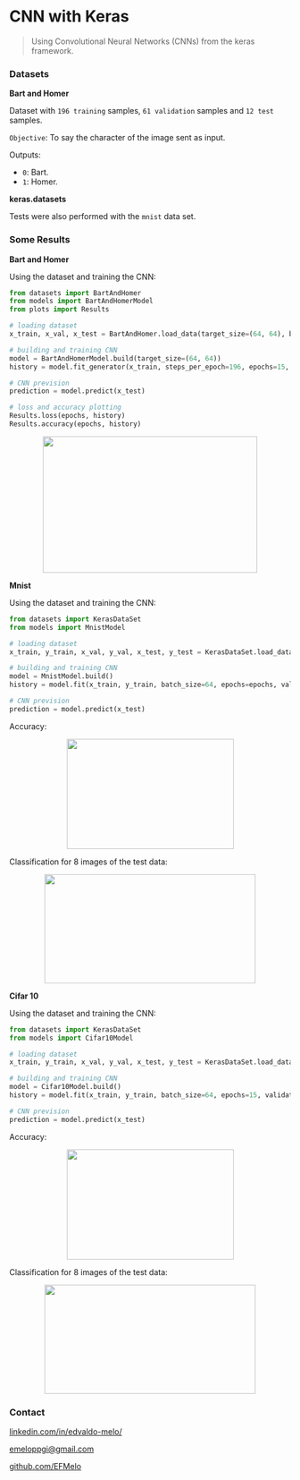 # CNN with Keras

> Using Convolutional Neural Networks (CNNs) from the keras framework.

### Datasets

**Bart and Homer**

Dataset with `196 training` samples, `61 validation` samples and `12 test` samples.

`Objective`: To say the character of the image sent as input.

Outputs:
- `0`: Bart.
- `1`: Homer.

**keras.datasets**

Tests were also performed with the `mnist` data set.

### Some Results

**Bart and Homer**

Using the dataset and training the CNN:

```python
from datasets import BartAndHomer
from models import BartAndHomerModel
from plots import Results

# loading dataset
x_train, x_val, x_test = BartAndHomer.load_data(target_size=(64, 64), batch_size=16)

# building and training CNN
model = BartAndHomerModel.build(target_size=(64, 64))
history = model.fit_generator(x_train, steps_per_epoch=196, epochs=15, validation_data=x_val, validation_steps=61)

# CNN prevision
prediction = model.predict(x_test)

# loss and accuracy plotting
Results.loss(epochs, history)
Results.accuracy(epochs, history)
```

<p align="center">
  <img width="384" height="244" src="https://i.imgur.com/39peKBS.png">
</p>


**Mnist**

Using the dataset and training the CNN:

```python
from datasets import KerasDataSet
from models import MnistModel

# loading dataset
x_train, y_train, x_val, y_val, x_test, y_test = KerasDataSet.load_data_mnist()

# building and training CNN
model = MnistModel.build()
history = model.fit(x_train, y_train, batch_size=64, epochs=epochs, validation_data=(x_val, y_val))

# CNN prevision
prediction = model.predict(x_test)
```

Accuracy:

<p align="center">
  <img width="299" height="197" src="https://i.imgur.com/ox7YKwx.png">
</p>

Classification for 8 images of the test data:

<p align="center">
  <img width="378" height="195" src="https://i.imgur.com/AE8rfkF.png">
</p>


**Cifar 10**

Using the dataset and training the CNN:

```python
from datasets import KerasDataSet
from models import Cifar10Model

# loading dataset
x_train, y_train, x_val, y_val, x_test, y_test = KerasDataSet.load_data_cifar10()

# building and training CNN
model = Cifar10Model.build()
history = model.fit(x_train, y_train, batch_size=64, epochs=15, validation_data=(x_val, y_val))

# CNN prevision
prediction = model.predict(x_test)
```

Accuracy:

<p align="center">
  <img width="299" height="197" src="https://i.imgur.com/UMXZNrO.png">
</p>

Classification for 8 images of the test data:

<p align="center">
  <img width="378" height="195" src="https://i.imgur.com/yjpNAVB.png">
</p>


### Contact

[linkedin.com/in/edvaldo-melo/](https://www.linkedin.com/in/edvaldo-melo/)

emeloppgi@gmail.com

[github.com/EFMelo](https://github.com/EFMelo)
